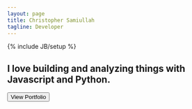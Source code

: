 ```yaml
---
layout: page
title: Christopher Samiullah
tagline: Developer
---
```

{% include JB/setup %}

<div class="desc">
	<h2 class="text-center">I love building and analyzing things with Javascript and Python.</h2>
</div>

<div class="button-guardian">
	<a id="goPortfolio" href="/portfolio.html"><button id="processing-search-button">View Portfolio</button></a>
</div>